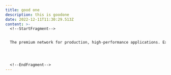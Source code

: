 ```yaml
---
title: good one
description: this is goodone
date: 2022-12-11T11:30:29.513Z
content: >-
  <!--StartFragment-->


  The premium network for production, high-performance applications. Experience 30-50% faster response time and more global POPs, backed by a 99.99% uptime SLA. Includes DDoS mitigation and six times the bandwidth as our standard network.




  <!--EndFragment-->
---
```

